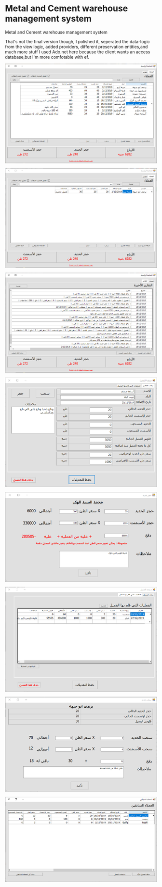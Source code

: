 # Metal and Cement warehouse management system
 Metal and Cement warehouse management system
 
That's not the final version though, I polished it, seperated the data-logic from the view logic, added providers, different preservation entities,and much more stuff
I used Ado.net here because the client wants an access database,but I'm more comfotable with ef.

![gui](https://raw.githubusercontent.com/MagicianMido32/Metal-and-Cement-warehouse-management-system/master/11.PNG)

![gui](https://raw.githubusercontent.com/MagicianMido32/Metal-and-Cement-warehouse-management-system/master/2.PNG)

![gui](https://raw.githubusercontent.com/MagicianMido32/Metal-and-Cement-warehouse-management-system/master/3.PNG)

![gui](https://raw.githubusercontent.com/MagicianMido32/Metal-and-Cement-warehouse-management-system/master/4.PNG)

![gui](https://raw.githubusercontent.com/MagicianMido32/Metal-and-Cement-warehouse-management-system/master/5.PNG)

![gui](https://raw.githubusercontent.com/MagicianMido32/Metal-and-Cement-warehouse-management-system/master/6.PNG)

![gui](https://raw.githubusercontent.com/MagicianMido32/Metal-and-Cement-warehouse-management-system/master/7.PNG)

![gui](https://raw.githubusercontent.com/MagicianMido32/Metal-and-Cement-warehouse-management-system/master/8.PNG)



